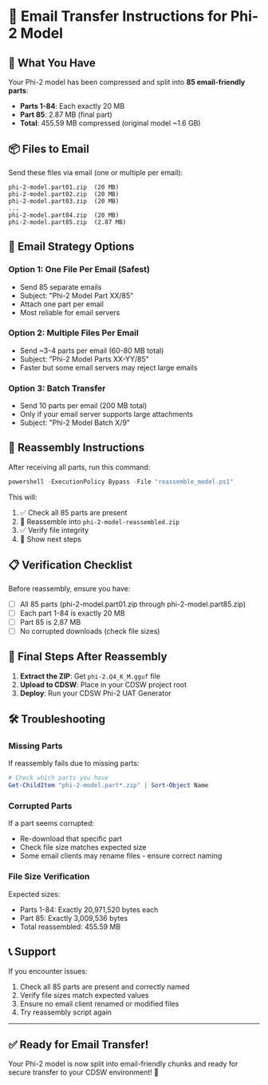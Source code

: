 # 📧 Email Transfer Instructions for Phi-2 Model

## 🎯 What You Have

Your Phi-2 model has been compressed and split into **85 email-friendly parts**:
- **Parts 1-84**: Each exactly 20 MB
- **Part 85**: 2.87 MB (final part)
- **Total**: 455.59 MB compressed (original model ~1.6 GB)

## 📦 Files to Email

Send these files via email (one or multiple per email):

```
phi-2-model.part01.zip  (20 MB)
phi-2-model.part02.zip  (20 MB)
phi-2-model.part03.zip  (20 MB)
...
phi-2-model.part84.zip  (20 MB)
phi-2-model.part85.zip  (2.87 MB)
```

## 📧 Email Strategy Options

### Option 1: One File Per Email (Safest)
- Send 85 separate emails
- Subject: "Phi-2 Model Part XX/85"
- Attach one part per email
- Most reliable for email servers

### Option 2: Multiple Files Per Email
- Send ~3-4 parts per email (60-80 MB total)
- Subject: "Phi-2 Model Parts XX-YY/85"
- Faster but some email servers may reject large emails

### Option 3: Batch Transfer
- Send 10 parts per email (200 MB total)
- Only if your email server supports large attachments
- Subject: "Phi-2 Model Batch X/9"

## 🔄 Reassembly Instructions

After receiving all parts, run this command:

```powershell
powershell -ExecutionPolicy Bypass -File "reassemble_model.ps1"
```

This will:
1. ✅ Check all 85 parts are present
2. 🔄 Reassemble into `phi-2-model-reassembled.zip`
3. ✅ Verify file integrity
4. 📝 Show next steps

## 📋 Verification Checklist

Before reassembly, ensure you have:
- [ ] All 85 parts (phi-2-model.part01.zip through phi-2-model.part85.zip)
- [ ] Each part 1-84 is exactly 20 MB
- [ ] Part 85 is 2.87 MB
- [ ] No corrupted downloads (check file sizes)

## 🎯 Final Steps After Reassembly

1. **Extract the ZIP**: Get `phi-2.Q4_K_M.gguf` file
2. **Upload to CDSW**: Place in your CDSW project root
3. **Deploy**: Run your CDSW Phi-2 UAT Generator

## 🛠️ Troubleshooting

### Missing Parts
If reassembly fails due to missing parts:
```powershell
# Check which parts you have
Get-ChildItem "phi-2-model.part*.zip" | Sort-Object Name
```

### Corrupted Parts
If a part seems corrupted:
- Re-download that specific part
- Check file size matches expected size
- Some email clients may rename files - ensure correct naming

### File Size Verification
Expected sizes:
- Parts 1-84: Exactly 20,971,520 bytes each
- Part 85: Exactly 3,009,536 bytes
- Total reassembled: 455.59 MB

## 📞 Support

If you encounter issues:
1. Check all 85 parts are present and correctly named
2. Verify file sizes match expected values
3. Ensure no email client renamed or modified files
4. Try reassembly script again

---

## ✅ Ready for Email Transfer!

Your Phi-2 model is now split into email-friendly chunks and ready for secure transfer to your CDSW environment! 🚀
